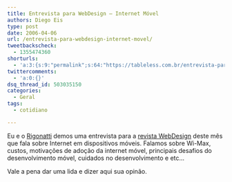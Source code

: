 ```yaml
---
title: Entrevista para WebDesign – Internet Móvel
authors: Diego Eis
type: post
date: 2006-04-06
url: /entrevista-para-webdesign-internet-movel/
tweetbackscheck:
  - 1355474360
shorturls:
  - 'a:3:{s:9:"permalink";s:64:"https://tableless.com.br/entrevista-para-webdesign-internet-movel";s:7:"tinyurl";s:26:"https://tinyurl.com/3cxstv6";s:4:"isgd";s:19:"https://is.gd/HMgbdM";}'
twittercomments:
  - 'a:0:{}'
dsq_thread_id: 503035150
categories:
  - Geral
tags:
  - cotidiano

---
```

Eu e o [Rigonatti][1] demos uma entrevista para a [revista WebDesign][2] deste mês que fala sobre Internet em dispositivos móveis. Falamos sobre Wi-Max, custos, motivações de adoção da internet móvel, principais desafios do desenvolvimento móvel, cuidados no desenvolvimento e etc&#8230;

Vale a pena dar uma lida e dizer aqui sua opinão.

 [1]: https://www.mobilelife.com.br/
 [2]: https://www.arteccom.com.br/webdesign/